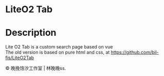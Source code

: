 # LiteO2 Tab
  
# Description
Lite O2 Tab is a custom search page based on vue  
The old version is based on pure html and css, at https://github.com/bil-fis/LiteO2Tab  

&copy; 晚挽饹汐工作室 | 林晚晚ss.